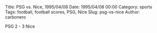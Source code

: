 Title: PSG vs. Nice, 1995/04/08
Date: 1995/04/08 00:00
Category: sports
Tags: football, football scores, PSG, Nice
Slug: psg-vs-nice
Author: carbonero


PSG 2 - 3 Nice

